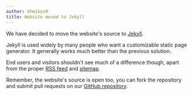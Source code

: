 ```yaml
---
author: XhmikosR
title: Website moved to Jekyll
---
```


We have decided to move the website's source to [Jekyll](https://jekyllrb.com/).

<!--more-->

Jekyll is used widely by many people who want a customizable static page generator.
It generally works much better than the previous solution.

End users and visitors shouldn't see much of a difference though,
apart from the proper [RSS feed](/rss.xml) and [sitemap](/sitemap.xml).

Remember, the website's source is open too, you can fork the repository
and submit pull requests on our [GitHub repository](https://github.com/mpc-hc/mpc-hc.org).
